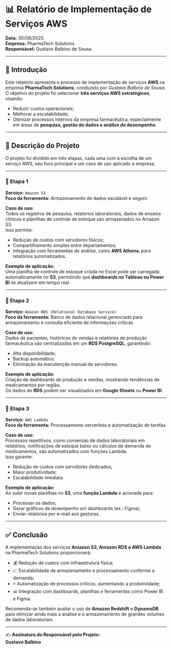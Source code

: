 
# 📊 Relatório de Implementação de Serviços AWS

**Data:** 30/08/2025  
**Empresa:** PharmaTech Solutions  
**Responsável:** Gustavo Balbino de Sousa

---

## 📝 Introdução
Este relatório apresenta o processo de implementação de serviços **AWS** na empresa **PharmaTech Solutions**, conduzido por *Gustavo Balbino de Sousa*.  
O objetivo do projeto foi selecionar **três serviços AWS estratégicos**, visando:

- Reduzir custos operacionais;  
- Melhorar a escalabilidade;  
- Otimizar processos internos da empresa farmacêutica, especialmente em áreas de **pesquisa, gestão de dados e análise de desempenho**.  

---

## 🚀 Descrição do Projeto
O projeto foi dividido em três etapas, cada uma com a escolha de um serviço AWS, seu foco principal e um caso de uso aplicado à empresa.

---

### 🔹 Etapa 1
**Serviço:** `Amazon S3`  
**Foco da ferramenta:** Armazenamento de dados escalável e seguro  

**Caso de uso:**  
Todos os registros de pesquisa, relatórios laboratoriais, dados de ensaios clínicos e planilhas de controle de estoque são armazenados no Amazon S3.  
Isso permite:  
- Redução de custos com servidores físicos;  
- Compartilhamento simples entre departamentos;  
- Integração com ferramentas de análise, como **AWS Athena**, para relatórios automatizados.  

**Exemplo de aplicação:**  
Uma planilha de controle de estoque criada no Excel pode ser carregada automaticamente no **S3**, permitindo que **dashboards no Tableau ou Power BI** se atualizem em tempo real.  

---

### 🔹 Etapa 2
**Serviço:** `Amazon RDS (Relational Database Service)`  
**Foco da ferramenta:** Banco de dados relacional gerenciado para armazenamento e consulta eficiente de informações críticas  

**Caso de uso:**  
Dados de pacientes, históricos de vendas e relatórios de produção farmacêutica são centralizados em um **RDS PostgreSQL**, garantindo:  
- Alta disponibilidade;  
- Backup automático;  
- Eliminação da manutenção manual de servidores.  

**Exemplo de aplicação:**  
Criação de dashboards de produção e vendas, mostrando tendências de medicamentos por região.  
Os dados do **RDS** podem ser visualizados em **Google Sheets** ou **Power BI**.  

---

### 🔹 Etapa 3
**Serviço:** `AWS Lambda`  
**Foco da ferramenta:** Processamento serverless e automatização de tarefas  

**Caso de uso:**  
Processos repetitivos, como conversão de dados laboratoriais em relatórios, notificações de estoque baixo ou cálculos de demanda de medicamentos, são automatizados com funções Lambda.  
Isso garante:  
- Redução de custos com servidores dedicados;  
- Maior produtividade;  
- Escalabilidade imediata.  

**Exemplo de aplicação:**  
Ao subir novas planilhas no **S3**, uma **função Lambda** é acionada para:  
- Processar os dados;  
- Gerar gráficos de desempenho em dashboards (ex.: Figma);  
- Enviar relatórios por e-mail aos gestores.  

---

## ✅ Conclusão
A implementação dos serviços **Amazon S3, Amazon RDS e AWS Lambda** na PharmaTech Solutions proporcionará:  

- 💰 Redução de custos com infraestrutura física;  
- 📈 Escalabilidade de armazenamento e processamento conforme a demanda;  
- ⚡ Automatização de processos críticos, aumentando a produtividade;  
- 📊 Integração com dashboards, planilhas e ferramentas como Power BI e Figma.  

Recomenda-se também avaliar o uso de **Amazon Redshift** e **DynamoDB** para otimizar ainda mais a análise e o armazenamento de grandes volumes de dados laboratoriais.  

---

✍️ **Assinatura do Responsável pelo Projeto:**  
**Gustavo Balbino**  
